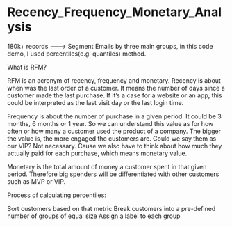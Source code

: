 # Recency_Frequency_Monetary_Analysis
180k+ records ---> Segment Emails by three main groups, in this code demo, I used percentiles(e.g. quantiles) method.

What is RFM?

RFM is an acronym of recency, frequency and monetary. Recency is about when was the last order of a customer. It means the number of days since a customer made the last purchase. If it’s a case for a website or an app, this could be interpreted as the last visit day or the last login time.

Frequency is about the number of purchase in a given period. It could be 3 months, 6 months or 1 year. So we can understand this value as for how often or how many a customer used the product of a company. The bigger the value is, the more engaged the customers are. Could we say them as our VIP? Not necessary. Cause we also have to think about how much they actually paid for each purchase, which means monetary value.

Monetary is the total amount of money a customer spent in that given period. Therefore big spenders will be differentiated with other customers such as MVP or VIP.

Process of calculating percentiles:

Sort customers based on that metric
Break customers into a pre-defined number of groups of equal size
Assign a label to each group


